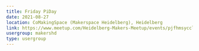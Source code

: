 ```yaml
---
title: Friday PiDay
date: 2021-08-27
location: CoMakingSpace (Makerspace Heidelberg), Heidelberg
link: https://www.meetup.com/Heidelberg-Makers-Meetup/events/pjfhmsycclbkc/
usergroup: makershd
type: usergroup
---
```

